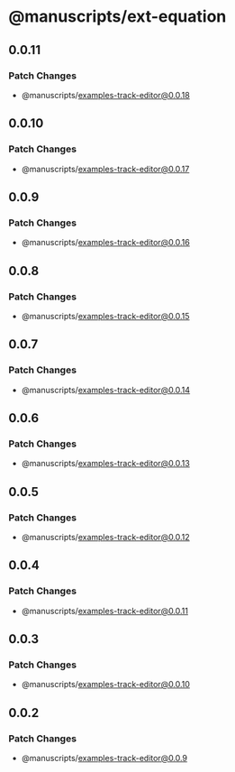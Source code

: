 # @manuscripts/ext-equation

## 0.0.11

### Patch Changes

- @manuscripts/examples-track-editor@0.0.18

## 0.0.10

### Patch Changes

- @manuscripts/examples-track-editor@0.0.17

## 0.0.9

### Patch Changes

- @manuscripts/examples-track-editor@0.0.16

## 0.0.8

### Patch Changes

- @manuscripts/examples-track-editor@0.0.15

## 0.0.7

### Patch Changes

- @manuscripts/examples-track-editor@0.0.14

## 0.0.6

### Patch Changes

- @manuscripts/examples-track-editor@0.0.13

## 0.0.5

### Patch Changes

- @manuscripts/examples-track-editor@0.0.12

## 0.0.4

### Patch Changes

- @manuscripts/examples-track-editor@0.0.11

## 0.0.3

### Patch Changes

- @manuscripts/examples-track-editor@0.0.10

## 0.0.2

### Patch Changes

- @manuscripts/examples-track-editor@0.0.9
